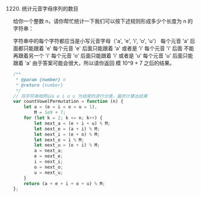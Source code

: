 1220. 统计元音字母序列的数目

给你一个整数 n，请你帮忙统计一下我们可以按下述规则形成多少个长度为 n 的字符串：

字符串中的每个字符都应当是小写元音字母（'a', 'e', 'i', 'o', 'u'）
每个元音 'a' 后面都只能跟着 'e'
每个元音 'e' 后面只能跟着 'a' 或者是 'i'
每个元音 'i' 后面 不能 再跟着另一个 'i'
每个元音 'o' 后面只能跟着 'i' 或者是 'u'
每个元音 'u' 后面只能跟着 'a'
由于答案可能会很大，所以请你返回 模 10^9 + 7 之后的结果。

```js
/**
 * @param {number} n
 * @return {number}
 */
// 将字符串按照以a e i o u 为结尾的进行分类，最终计算出结果
var countVowelPermutation = function (n) {
    let a = (e = i = o = u = 1),
        M = 1e9 + 7;
    for (let k = 2; k <= n; k++) {
        let next_a = (e + i + u) % M;
        let next_e = (a + i) % M;
        let next_i = (e + o) % M;
        let next_o = i % M;
        let next_u = (o + i) % M;
        a = next_a;
        e = next_e;
        i = next_i;
        o = next_o;
        u = next_u;
    }
    return (a + e + i + o + u) % M;
};
```
